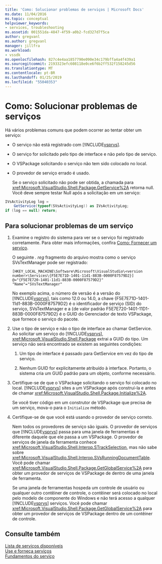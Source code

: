 ```yaml
---
title: 'Como: Solucionar problemas de serviços | Microsoft Docs'
ms.date: 11/04/2016
ms.topic: conceptual
helpviewer_keywords:
- services, troubleshooting
ms.assetid: 001551da-4847-4f59-a0b2-fcd327d7f5ca
author: gregvanl
ms.author: gregvanl
manager: jillfra
ms.workload:
- vssdk
ms.openlocfilehash: 827c4e4aa1857790e090e34c179bffa4a4f439a1
ms.sourcegitcommit: 2193323efc608118e0ce6f6b2ff532f158245d56
ms.translationtype: MT
ms.contentlocale: pt-BR
ms.lasthandoff: 01/25/2019
ms.locfileid: "55040353"
---
```

# <a name="how-to-troubleshoot-services"></a>Como: Solucionar problemas de serviços
Há vários problemas comuns que podem ocorrer ao tentar obter um serviço:  
  
- O serviço não está registrado com [!INCLUDE[vsprvs](../code-quality/includes/vsprvs_md.md)].  
  
- O serviço for solicitado pelo tipo de interface e não pelo tipo de serviço.  
  
- O VSPackage solicitando o serviço não tem sido colocado no local.  
  
- O provedor de serviço errado é usado.  
  
  Se o serviço solicitado não pode ser obtida, a chamada para <xref:Microsoft.VisualStudio.Shell.Package.GetService%2A> retorna null. Você deve sempre testar Null após a solicitação em um serviço:  
  
```csharp  
IVsActivityLog log =   
    GetService(typeof(SVsActivityLog)) as IVsActivityLog;  
if (log == null) return;  
```  
  
## <a name="to-troubleshoot-a-service"></a>Para solucionar problemas de um serviço  
  
1. Examine o registro do sistema para ver se o serviço foi registrado corretamente. Para obter mais informações, confira [Como: Fornecer um serviço](../extensibility/how-to-provide-a-service.md).  
  
    O seguinte *. reg* fragmento do arquivo mostra como o serviço SVsTextManager pode ser registrado:  
  
   ```  
   [HKEY_LOCAL_MACHINE\Software\Microsoft\VisualStudio\<version number>\Services\{F5E7E71D-1401-11d1-883B-0000F87579D2}]  
   @="{F5E7E720-1401-11d1-883B-0000F87579D2}"  
   "Name"="SVsTextManager"  
   ```  
  
    No exemplo acima, o número de versão é a versão do [!INCLUDE[vsprvs](../code-quality/includes/vsprvs_md.md)], tais como 12.0 ou 14.0, a chave {F5E7E71D-1401-11d1-883B-0000F87579D2} é o identificador de serviço (SID) do serviço, SVsTextManager e a {de valor padrão F5E7E720-1401-11D1-883B-0000F87579D2} é o GUID do Gerenciador de texto VSPackage, que fornece o serviço do pacote.  
  
2. Use o tipo de serviço e não o tipo de interface ao chamar GetService. Ao solicitar um serviço do [!INCLUDE[vsprvs](../code-quality/includes/vsprvs_md.md)], <xref:Microsoft.VisualStudio.Shell.Package> extrai a GUID do tipo. Um serviço não será encontrado se existem as seguintes condições:  
  
   1.  Um tipo de interface é passado para GetService em vez do tipo de serviço.  
  
   2.  Nenhum GUID for explicitamente atribuído à interface. Portanto, o sistema cria um GUID padrão para um objeto, conforme necessário.  
  
3. Certifique-se de que o VSPackage solicitando o serviço foi colocado no local. [!INCLUDE[vsprvs](../code-quality/includes/vsprvs_md.md)] sites a um VSPackage após construí-la e antes de chamar <xref:Microsoft.VisualStudio.Shell.Package.Initialize%2A>.  
  
    Se você tiver código em um construtor de VSPackage que precisa de um serviço, mova-o para o `Initialize` método.  
  
4. Certifique-se de que você está usando o provedor de serviço correto.  
  
    Nem todos os provedores de serviço são iguais. O provedor de serviços que [!INCLUDE[vsprvs](../code-quality/includes/vsprvs_md.md)] passa para uma janela de ferramentas é diferente daquele que ele passa a um VSPackage. O provedor de serviços de janela da ferramenta conhece <xref:Microsoft.VisualStudio.Shell.Interop.STrackSelection>, mas não sabe sobre <xref:Microsoft.VisualStudio.Shell.Interop.SVsRunningDocumentTable>. Você pode chamar <xref:Microsoft.VisualStudio.Shell.Package.GetGlobalService%2A> para obter um provedor de serviços de VSPackage de dentro de uma janela de ferramenta.  
  
    Se uma janela de ferramentas hospeda um controle de usuário ou qualquer outro contêiner de controle, o contêiner será colocado no local pelo modelo de componente do Windows e não terá acesso a qualquer [!INCLUDE[vsprvs](../code-quality/includes/vsprvs_md.md)] serviços. Você pode chamar <xref:Microsoft.VisualStudio.Shell.Package.GetGlobalService%2A> para obter um provedor de serviços de VSPackage dentro de um contêiner de controle.  
  
## <a name="see-also"></a>Consulte também  
 [Lista de serviços disponíveis](../extensibility/internals/list-of-available-services.md)   
 [Use e forneça serviços](../extensibility/using-and-providing-services.md)   
 [Fundamentos do serviço](../extensibility/internals/service-essentials.md)